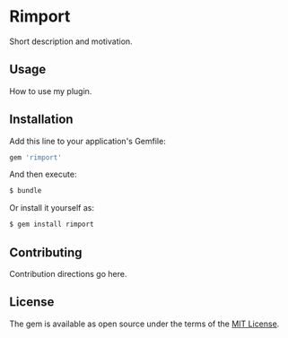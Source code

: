 # Rimport
Short description and motivation.

## Usage
How to use my plugin.

## Installation
Add this line to your application's Gemfile:

```ruby
gem 'rimport'
```

And then execute:
```bash
$ bundle
```

Or install it yourself as:
```bash
$ gem install rimport
```

## Contributing
Contribution directions go here.

## License
The gem is available as open source under the terms of the [MIT License](https://opensource.org/licenses/MIT).
